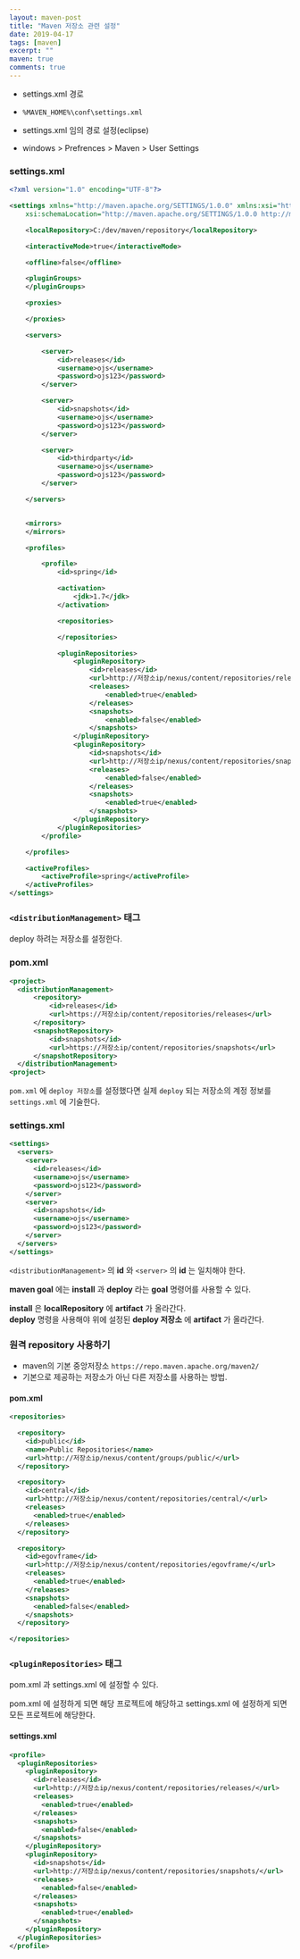 ```yaml
---
layout: maven-post
title: "Maven 저장소 관련 설정"
date: 2019-04-17
tags: [maven]
excerpt: ""
maven: true
comments: true
---
```



- settings.xml 경로
 - `%MAVEN_HOME%\conf\settings.xml`

- settings.xml 임의 경로 설정(eclipse)  
 - windows > Prefrences > Maven > User Settings

### settings.xml

~~~xml
<?xml version="1.0" encoding="UTF-8"?>

<settings xmlns="http://maven.apache.org/SETTINGS/1.0.0" xmlns:xsi="http://www.w3.org/2001/XMLSchema-instance"
	xsi:schemaLocation="http://maven.apache.org/SETTINGS/1.0.0 http://maven.apache.org/xsd/settings-1.0.0.xsd">

	<localRepository>C:/dev/maven/repository</localRepository>

	<interactiveMode>true</interactiveMode>

	<offline>false</offline>

	<pluginGroups>
	</pluginGroups>

	<proxies>

	</proxies>

	<servers>

		<server>
			<id>releases</id>
			<username>ojs</username>
			<password>ojs123</password>
		</server>

		<server>
			<id>snapshots</id>
			<username>ojs</username>
			<password>ojs123</password>
		</server>

		<server>
			<id>thirdparty</id>
			<username>ojs</username>
			<password>ojs123</password>
		</server>

	</servers>


	<mirrors>
	</mirrors>

	<profiles>

		<profile>
			<id>spring</id>

			<activation>
				<jdk>1.7</jdk>
			</activation>

			<repositories>

			</repositories>

			<pluginRepositories>
				<pluginRepository>
					<id>releases</id>
					<url>http://저장소ip/nexus/content/repositories/releases/</url>
					<releases>
						<enabled>true</enabled>
					</releases>
					<snapshots>
						<enabled>false</enabled>
					</snapshots>
				</pluginRepository>
				<pluginRepository>
					<id>snapshots</id>
					<url>http://저장소ip/nexus/content/repositories/snapshots/</url>
					<releases>
						<enabled>false</enabled>
					</releases>
					<snapshots>
						<enabled>true</enabled>
					</snapshots>
				</pluginRepository>
			</pluginRepositories>
		</profile>

	</profiles>

	<activeProfiles>
		<activeProfile>spring</activeProfile>
	</activeProfiles>
</settings>
~~~


### `<distributionManagement>` 태그

deploy 하려는 저장소를 설정한다.

### pom.xml

~~~xml
<project>
  <distributionManagement>
      <repository>
          <id>releases</id>
          <url>https://저장소ip/content/repositories/releases</url>
      </repository>
      <snapshotRepository>
          <id>snapshots</id>
          <url>https://저장소ip/content/repositories/snapshots</url>
      </snapshotRepository>
  </distributionManagement>
<project>
~~~

`pom.xml` 에 `deploy 저장소`를 설정했다면 실제 `deploy` 되는 저장소의 계정 정보를 `settings.xml` 에 기술한다.  

### settings.xml

~~~xml
<settings>
  <servers>
    <server>
      <id>releases</id>
      <username>ojs</username>
      <password>ojs123</password>
    </server>
    <server>
      <id>snapshots</id>
      <username>ojs</username>
      <password>ojs123</password>
    </server>
  </servers>
</settings>
~~~

`<distributionManagement>` 의 **id** 와 `<server>` 의 **id** 는 일치해야 한다.  


**maven goal** 에는 **install** 과 **deploy** 라는 **goal** 명령어를 사용할 수 있다.

**install** 은 **localRepository** 에 **artifact** 가 올라간다.  
**deploy** 명령을 사용해야 위에 설정된 **deploy 저장소** 에 **artifact** 가 올라간다.  


### 원격 repository 사용하기

- maven의 기본 중앙저장소 `https://repo.maven.apache.org/maven2/`  
- 기본으로 제공하는 저장소가 아닌 다른 저장소를 사용하는 방법.  

#### pom.xml

~~~xml
<repositories>

  <repository>
    <id>public</id>
    <name>Public Repositories</name>
    <url>http://저장소ip/nexus/content/groups/public/</url>
  </repository>

  <repository>
    <id>central</id>
    <url>http://저장소ip/nexus/content/repositories/central/</url>
    <releases>
      <enabled>true</enabled>
    </releases>
  </repository>

  <repository>
    <id>egovframe</id>
    <url>http://저장소ip/nexus/content/repositories/egovframe/</url>
    <releases>
      <enabled>true</enabled>
    </releases>
    <snapshots>
      <enabled>false</enabled>
    </snapshots>
  </repository>

</repositories>
~~~



### `<pluginRepositories>` 태그

pom.xml 과 settings.xml 에 설정할 수 있다.  

pom.xml 에 설정하게 되면 해당 프로젝트에 해당하고
settings.xml 에 설정하게 되면 모든 프로젝트에 해당한다.  

#### settings.xml

~~~xml
<profile>
  <pluginRepositories>
    <pluginRepository>
      <id>releases</id>
      <url>http://저장소ip/nexus/content/repositories/releases/</url>
      <releases>
        <enabled>true</enabled>
      </releases>
      <snapshots>
        <enabled>false</enabled>
      </snapshots>
    </pluginRepository>
    <pluginRepository>
      <id>snapshots</id>
      <url>http://저장소ip/nexus/content/repositories/snapshots/</url>
      <releases>
        <enabled>false</enabled>
      </releases>
      <snapshots>
        <enabled>true</enabled>
      </snapshots>
    </pluginRepository>
  </pluginRepositories>
</profile>
~~~
